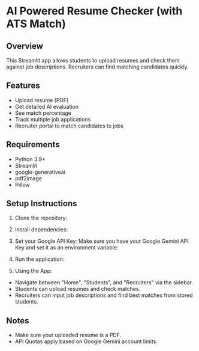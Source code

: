 # AI Powered Resume Checker (with ATS Match)

## Overview
This Streamlit app allows students to upload resumes and check them against job descriptions. Recruiters can find matching candidates quickly.

## Features
- Upload resume (PDF)
- Get detailed AI evaluation
- See match percentage
- Track multiple job applications
- Recruiter portal to match candidates to jobs

## Requirements
- Python 3.9+
- Streamlit
- google-generativeai
- pdf2image
- Pillow

## Setup Instructions

1. Clone the repository:
    
2. Install dependencies:

3. Set your Google API Key:
Make sure you have your Google Gemini API Key and set it as an environment variable:

4. Run the application:

5. Using the App:
- Navigate between "Home", "Students", and "Recruiters" via the sidebar.
- Students can upload resumes and check matches.
- Recruiters can input job descriptions and find best matches from stored students.

## Notes
- Make sure your uploaded resume is a PDF.
- API Quotas apply based on Google Gemini account limits.

